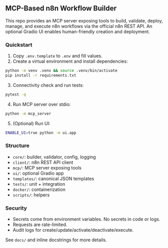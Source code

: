## MCP-Based n8n Workflow Builder

This repo provides an MCP server exposing tools to build, validate, deploy, manage, and execute n8n workflows via the official n8n REST API. An optional Gradio UI enables human-friendly creation and deployment.

### Quickstart

1. Copy `.env.template` to `.env` and fill values.
2. Create a virtual environment and install dependencies:
```bash
python -m venv .venv && source .venv/bin/activate
pip install -r requirements.txt
```
3. Connectivity check and run tests:
```bash
pytest -q
```
4. Run MCP server over stdio:
```bash
python -m mcp_server
```
5. (Optional) Run UI:
```bash
ENABLE_UI=true python -m ui.app
```

### Structure
- `core/`: builder, validator, config, logging
- `client/`: n8n REST API client
- `mcp/`: MCP server exposing tools
- `ui/`: optional Gradio app
- `templates/`: canonical JSON templates
- `tests/`: unit + integration
- `docker/`: containerization
- `scripts/`: helpers

### Security
- Secrets come from environment variables. No secrets in code or logs.
- Requests are rate-limited.
- Audit logs for create/update/activate/deactivate/execute.

See `docs/` and inline docstrings for more details.
